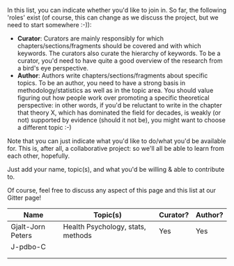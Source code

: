 In this list, you can indicate whether you'd like to join in. So far, the following 'roles' exist (of course, this can change as we discuss the project, but we need to start somewhere :-)):

- **Curator**: Curators are mainly responsibly for which chapters/sections/fragments should be covered and with which keywords. The curators also curate the hierarchy of keywords. To be a curator, you'd need to have quite a good overview of the research from a bird's eye perspective.
- **Author**: Authors write chapters/sections/fragments about specific topics. To be an author, you need to have a strong basis in methodology/statistics as well as in the topic area. You should value figuring out how people work over promoting a specific theoretical perspective: in other words, if you'd be reluctant to write in the chapter that theory X, which has dominated the field for decades, is weakly (or not) supported by evidence (should it not be), you might want to choose a different topic :-)

Note that you can just indicate what you'd like to do/what you'd be available for. This is, after all, a collaborative project: so we'll all be able to learn from each other, hopefully.

Just add your name, topic(s), and what you'd be willing & able to contribute to.

Of course, feel free to discuss any aspect of this page and this list at our Gitter page!

| Name                       | Topic(s)                                | Curator? | Author? |
|----------------------------|-----------------------------------------|----------|---------|
| Gjalt-Jorn Peters          | Health Psychology, stats, methods       |  Yes     | Yes     |
| J-pdbo-C                   |                                         |          |         |
|                            |                                         |          |         |
|                            |                                         |          |         |
